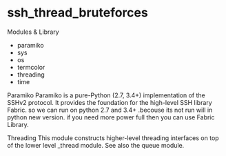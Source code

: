 # ssh_thread_bruteforces

Modules & Library
- paramiko
- sys
- os
- termcolor
- threading
- time

Paramiko 
   Paramiko is a pure-Python (2.7, 3.4+) implementation of the SSHv2 protocol.
   It provides the foundation for the high-level SSH library Fabric.
   so we can run on python 2.7 and 3.4+ .becouse its not run will in python new version.
   if you need more power full then you can use Fabric Library.
  
Threading
    This module constructs higher-level threading interfaces on top of the lower level _thread module. See also the queue module.
